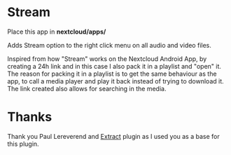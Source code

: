 # Stream
Place this app in **nextcloud/apps/**

Adds Stream option to the right click menu on all audio and video files.

Inspired from how "Stream" works on the Nextcloud Android App, by creating a 24h link and in this case I also pack it in a playlist and "open" it.
The reason for packing it in a playlist is to get the same behaviour as the app, to call a media player and play it back instead of trying to download it.
The link created also allows for searching in the media.

# Thanks
Thank you Paul Lereverend and [Extract](https://github.com/PaulLereverend/NextcloudExtract) plugin as I used you as a base for this plugin.